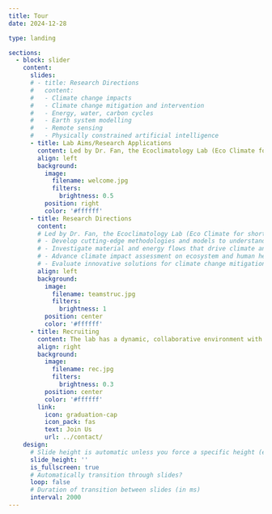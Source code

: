```yaml
---
title: Tour
date: 2024-12-28

type: landing

sections:
  - block: slider
    content:
      slides:
      # - title: Research Directions
      #   content:  
      #   - Climate change impacts
      #   - Climate change mitigation and intervention 
      #   - Energy, water, carbon cycles
      #   - Earth system modelling
      #   - Remote sensing
      #   - Physically constrained artificial intelligence
      - title: Lab Aims/Research Applications
        content: Led by Dr. Fan, the Ecoclimatology Lab (Eco Climate for short) is at the forefront of climate and ecosystem research. The lab’s mission is to · Develop cutting-edge methodologies and models to understand land-atmosphere interactions · Investigate material and energy flows that drive climate and ecosystem dynamics · Advance climate impact assessment on ecosystem and human health · Evaluate innovative solutions for climate change mitigation, including natural or technology-based solutions
        align: left
        background:
          image:
            filename: welcome.jpg
            filters:
              brightness: 0.5
          position: right
          color: '#ffffff'
      - title: Research Directions
        content:  
        # Led by Dr. Fan, the Ecoclimatology Lab (Eco Climate for short) is at the forefront of climate and ecosystem research. The lab’s mission is to 
        # - Develop cutting-edge methodologies and models to understand land-atmosphere interactions
        # - Investigate material and energy flows that drive climate and ecosystem dynamics
        # - Advance climate impact assessment on ecosystem and human health
        # - Evaluate innovative solutions for climate change mitigation, including natural or technology-based solutions
        align: left
        background:
          image:
            filename: teamstruc.jpg
            filters:
              brightness: 1
          position: center
          color: '#ffffff'
      - title: Recruiting
        content: The lab has a dynamic, collaborative environment with 15 researchers from four nations. It is seeking passionate Master's and PhD candidates with backgrounds in Ecology, Geoscience, Atmospheric Science, Physics, Mathematics, Computer Science. Ideal candidates will be self-motivated and eager to contribute to groundbreaking climate research
        align: right
        background:
          image:
            filename: rec.jpg
            filters:
              brightness: 0.3
          position: center
          color: '#ffffff'
        link:
          icon: graduation-cap
          icon_pack: fas
          text: Join Us
          url: ../contact/
    design:
      # Slide height is automatic unless you force a specific height (e.g. '400px')
      slide_height: ''
      is_fullscreen: true
      # Automatically transition through slides?
      loop: false
      # Duration of transition between slides (in ms)
      interval: 2000
---
```

